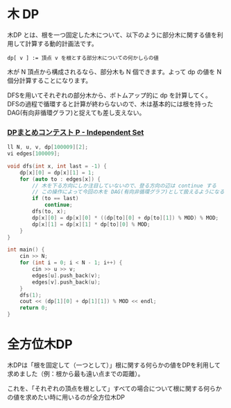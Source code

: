 # 木 DP
木DP とは、根を一つ固定した木について、以下のように部分木に関する値を利用して計算する動的計画法です。 

`dp[ v ] := 頂点 v を根とする部分木についての何かしらの値`

木が N 頂点から構成されるなら、部分木も N 個できます。よって dp の値を N 個分計算することになります。

DFSを用いてそれぞれの部分木から、ボトムアップ的に dp を計算してく。  
DFSの過程で循環すると計算が終わらないので、木は基本的には根を持ったDAG(有向非循環グラフ)と捉えても差し支えない。


### [DPまとめコンテスト P - Independent Set](https://atcoder.jp/contests/dp/tasks/dp_p)
```cpp
ll N, u, v, dp[100009][2];
vi edges[100009];

void dfs(int x, int last = -1) {
    dp[x][0] = dp[x][1] = 1;
    for (auto to : edges[x]) {
        // 木を下る方向にしか注目していないので、登る方向の辺は continue する
        // この操作によって今回の木を DAG(有向非循環グラフ)として扱えるようになる
        if (to == last)
            continue;
        dfs(to, x);
        dp[x][0] = dp[x][0] * ((dp[to][0] + dp[to][1]) % MOD) % MOD;
        dp[x][1] = dp[x][1] * dp[to][0] % MOD;
    }
}

int main() {
    cin >> N;
    for (int i = 0; i < N - 1; i++) {
        cin >> u >> v;
        edges[u].push_back(v);
        edges[v].push_back(u);
    }
    dfs(1);
    cout << (dp[1][0] + dp[1][1]) % MOD << endl;
    return 0;
}
```


# 全方位木DP
木DPは「根を固定して（一つとして）」根に関する何らかの値をDPを利用して求めました（例：根から最も遠い点までの距離）。

これを、「それぞれの頂点を根として」すべての場合について根に関する何らかの値を求めたい時に用いるのが全方位木DP